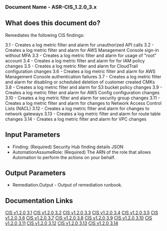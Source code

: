 ### Document Name - ASR-CIS_1.2.0_3.x

## What does this document do?
Remediates the following CIS findings:

3.1 - Creates a log metric filter and alarm for unauthorized API calls
3.2 - Creates a log metric filter and alarm for AWS Management Console sign-in without MFA
3.3 - Creates a log metric filter and alarm for usage of "root" account
3.4 - Creates a log metric filter and alarm for for IAM policy changes
3.5 - Creates a log metric filter and alarm for CloudTrail configuration changes
3.6 - Creates a log metric filter and alarm for AWS Management Console authentication failures
3.7 - Creates a log metric filter and alarm for disabling or scheduled deletion of customer created CMKs
3.8 - Creates a log metric filter and alarm for S3 bucket policy changes
3.9 - Creates a log metric filter and alarm for AWS Config configuration changes
3.10 - Creates a log metric filter and alarm for security group changes
3.11 - Creates a log metric filter and alarm for changes to Network Access Control Lists (NACL)
3.12 - Creates a log metric filter and alarm for changes to network gateways
3.13 - Creates a log metric filter and alarm for route table changes
3.14 - Creates a log metric filter and alarm for VPC changes


## Input Parameters
* Finding: (Required) Security Hub finding details JSON
* AutomationAssumeRole: (Required) The ARN of the role that allows Automation to perform the actions on your behalf.

## Output Parameters
* Remediation.Output - Output of remediation runbook.

## Documentation Links
[CIS v1.2.0 3.1](https://docs.aws.amazon.com/securityhub/latest/userguide/securityhub-cis-controls.html#securityhub-cis-controls-3.1)
[CIS v1.2.0 3.2](https://docs.aws.amazon.com/securityhub/latest/userguide/securityhub-cis-controls.html#securityhub-cis-controls-3.2)
[CIS v1.2.0 3.3](https://docs.aws.amazon.com/securityhub/latest/userguide/securityhub-cis-controls.html#securityhub-cis-controls-3.3)
[CIS v1.2.0 3.4](https://docs.aws.amazon.com/securityhub/latest/userguide/securityhub-cis-controls.html#securityhub-cis-controls-3.4)
[CIS v1.2.0 3.5](https://docs.aws.amazon.com/securityhub/latest/userguide/securityhub-cis-controls.html#securityhub-cis-controls-3.5)
[CIS v1.2.0 3.6](https://docs.aws.amazon.com/securityhub/latest/userguide/securityhub-cis-controls.html#securityhub-cis-controls-3.6)
[CIS v1.2.0 3.7](https://docs.aws.amazon.com/securityhub/latest/userguide/securityhub-cis-controls.html#securityhub-cis-controls-3.7)
[CIS v1.2.0 3.8](https://docs.aws.amazon.com/securityhub/latest/userguide/securityhub-cis-controls.html#securityhub-cis-controls-3.8)
[CIS v1.2.0 3.9](https://docs.aws.amazon.com/securityhub/latest/userguide/securityhub-cis-controls.html#securityhub-cis-controls-3.9)
[CIS v1.2.0 3.10](https://docs.aws.amazon.com/securityhub/latest/userguide/securityhub-cis-controls.html#securityhub-cis-controls-3.10)
[CIS v1.2.0 3.11](https://docs.aws.amazon.com/securityhub/latest/userguide/securityhub-cis-controls.html#securityhub-cis-controls-3.11)
[CIS v1.2.0 3.12](https://docs.aws.amazon.com/securityhub/latest/userguide/securityhub-cis-controls.html#securityhub-cis-controls-3.12)
[CIS v1.2.0 3.13](https://docs.aws.amazon.com/securityhub/latest/userguide/securityhub-cis-controls.html#securityhub-cis-controls-3.13)
[CIS v1.2.0 3.14](https://docs.aws.amazon.com/securityhub/latest/userguide/securityhub-cis-controls.html#securityhub-cis-controls-3.14)
